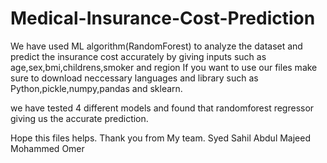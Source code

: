 # Medical-Insurance-Cost-Prediction
We have used ML algorithm(RandomForest) to analyze the dataset and predict the insurance cost accurately by giving inputs such as age,sex,bmi,childrens,smoker and region 
If you want to use our files make sure to download neccessary languages and library such as Python,pickle,numpy,pandas and sklearn.

we have tested 4 different models and found that randomforest regressor giving us the accurate prediction.

Hope this files helps.
Thank you from My team.
Syed Sahil
Abdul Majeed
Mohammed Omer
